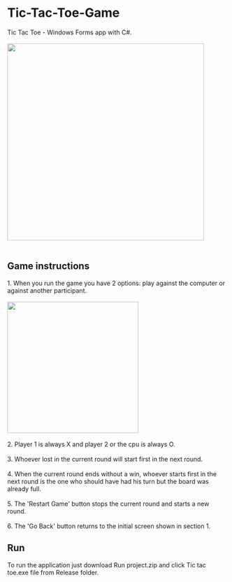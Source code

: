# Tic-Tac-Toe-Game
Tic Tac Toe - Windows Forms app with C#.</br></br>
<img src="https://github.com/GalSaid/Tic-Tac-Toe-Game/assets/120250560/80514f25-e445-4159-8778-72cb754fbb9b" width="450"/>
 <br /> <br />

<h2>Game instructions</h2>
1. When you run the game you have 2 options: play against the computer or against another participant.</br></br>
<img src="https://github.com/GalSaid/Tic-Tac-Toe-Game/assets/120250560/3e9b6a46-8f33-4949-af95-184f799adb5d" width="300"/>
 <br /> <br />
 2. Player 1 is always X and player 2 or the cpu is always O.</br></br>
 3. Whoever lost in the current round will start first in the next round.</br></br>
 4. When the current round ends without a win, whoever starts first in the next round is the one who should have had his turn but the board was already full.</br></br>
 5. The 'Restart Game' button stops the current round and starts a new round.</br></br>
 6. The 'Go Back' button returns to the initial screen shown in section 1.</br>
 
<h2>Run</h2>
To run the application just download Run project.zip and click Tic tac toe.exe file from Release folder. <br /> <br />
